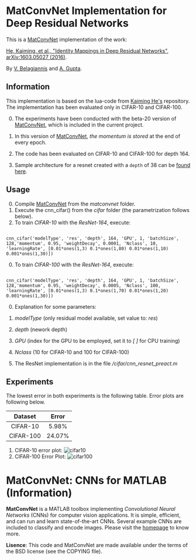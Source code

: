 # MatConvNet Implementation for Deep Residual Networks 

This is a [MatConvNet](http://www.vlfeat.org/matconvnet) implementation of the work:

[He, Kaiming, et al., "Identity Mappings in Deep Residual Networks", arXiv:1603.05027 (2016)](http://arxiv.org/abs/1603.05027).


By [V. Belagiannis](http://www.robots.ox.ac.uk/~vb/) and [A. Gupta](http://www.robots.ox.ac.uk/~ankush/).


## Information

This implementation is based on the lua-code from  [Kaiming He's](https://github.com/KaimingHe/resnet-1k-layers) repository. The implementation has been evaluated only in CIFAR-10 and CIFAR-100.

0. The experiments have been conducted with the beta-20 version of [MatConvNet](https://github.com/vlfeat/matconvnet), which is included in the current project.

0. In this version of  [MatConvNet](https://github.com/vlfeat/matconvnet), *the momentum is stored* at the end of every epoch.

0. The code has been evaluated on CIFAR-10 and CIFAR-100 for depth 164. 

0. Sample architecture for a resnet created with a `depth` of 38 can be [found here](https://github.com/bazilas/matconvnet-ResNet/blob/master/sample-resnet-depth38.pdf).

## Usage

0. Compile [MatConvNet](https://github.com/vlfeat/matconvnet) from the *matconvnet* folder.
0. Execute the cnn_cifar() from the *cifar* folder (the parametrization follows below).
0. To train *CIFAR-10* with the *ResNet-164*, execute:
```

cnn_cifar('modelType', 'res', 'depth', 164, 'GPU', 1, 'batchSize', 128,'momentum', 0.95, 'weightDecay', 0.0001, 'Nclass', 10, 'learningRate', [0.01*ones(1,3) 0.1*ones(1,80) 0.01*ones(1,10) 0.001*ones(1,30)])

```
0. To train *CIFAR-100* with the *ResNet-164*, execute:
```

cnn_cifar('modelType', 'res', 'depth', 164, 'GPU', 1, 'batchSize', 128,'momentum', 0.95, 'weightDecay', 0.0005, 'Nclass', 100, 'learningRate', [0.01*ones(1,3) 0.1*ones(1,70) 0.01*ones(1,20) 0.001*ones(1,30)])

```

0.  Explanation for some parameters:
1. *modelType* (only residual model available, set value to: *res*)
2. *depth* (nework depth)
3. *GPU* (index for the GPU to be employed, set it to *[ ]* for CPU training) 
4. *Nclass* (10 for CIFAR-10 and 100 for CIFAR-100)

0. The ResNet implementation is in the file */cifar/cnn_resnet_preact.m*

## Experiments

The lowest error in both experiments is the following table. Error plots are following below.

|  Dataset  |  Error |
|:---------:|:------:|
|  CIFAR-10 |  5.98% |
| CIFAR-100 | 24.07% |

1.  CIFAR-10 error plot:
![cifar10](https://github.com/bazilas/matconvnet-ResNet/blob/master/cifar10.png "CIFAR-10")
2.  CIFAR-100 Error Plot:
![cifar100](https://github.com/bazilas/matconvnet-ResNet/blob/master/cifar100.png "CIFAR-100")

# MatConvNet: CNNs for MATLAB (Information)

**MatConvNet** is a MATLAB toolbox implementing *Convolutional Neural
Networks* (CNNs) for computer vision applications. It is simple,
efficient, and can run and learn state-of-the-art CNNs. Several
example CNNs are included to classify and encode images. Please visit
the [homepage](http://www.vlfeat.org/matconvnet) to know more.

**Lisence**: This code and MatConvNet are made available under the terms of the BSD license (see the COPYING file).
